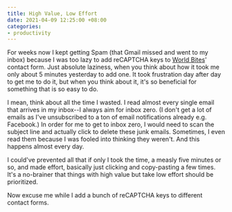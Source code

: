 ```yaml
---
title: High Value, Low Effort
date: 2021-04-09 12:25:00 +08:00
categories:
- productivity
---
```


For weeks now I kept getting Spam (that Gmail missed and went to my inbox) because I was too lazy to add reCAPTCHA keys to [World Bites](https://worldbites.ph)' contact form. Just absolute laziness, when you think about how it took me only about 5 minutes yesterday to add one. It took frustration day after day to get me to do it, but when you think about it, it's so beneficial for something that is so easy to do.

I mean, think about all the time I wasted. I read almost every single email that arrives in my inbox--I always aim for inbox zero. (I don't get a lot of emails as I've unsubscribed to a ton of email notifications already e.g. Facebook.) In order for me to get to inbox zero, I would need to scan the subject line and actually click to delete these junk emails. Sometimes, I even read them because I was fooled into thinking they weren't. And this happens almost every day.

I could've prevented all that if only I took the time, a measly five minutes or so, and made effort, basically just clicking and copy-pasting a few times. It's a no-brainer that things with high value but take low effort should be prioritized.

Now excuse me while I add a bunch of reCAPTCHA keys to different contact forms.